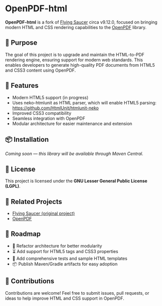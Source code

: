 # OpenPDF-html

**OpenPDF-html** is a fork of [Flying Saucer](https://github.com/flyingsaucerproject/flyingsaucer) circa v9.12.0, focused on bringing modern HTML and CSS rendering capabilities to the [OpenPDF](https://github.com/LibrePDF/OpenPDF) library.

## 🧭 Purpose

The goal of this project is to upgrade and maintain the HTML-to-PDF rendering engine, ensuring support for modern web standards. This enables developers to generate high-quality PDF documents from HTML5 and CSS3 content using OpenPDF.

## 🚀 Features

- Modern HTML5 support (in progress)
- Uses neko-htmlunit as HTML parser, which will enable HTML5 parsing: https://github.com/HtmlUnit/htmlunit-neko
- Improved CSS3 compatibility
- Seamless integration with OpenPDF
- Modular architecture for easier maintenance and extension

## 📦 Installation

_Coming soon — this library will be available through Maven Central._

## 📜 License

This project is licensed under the **GNU Lesser General Public License (LGPL)**.

## 🔗 Related Projects

- [Flying Saucer (original project)](https://github.com/flyingsaucerproject/flyingsaucer)
- [OpenPDF](https://github.com/LibrePDF/OpenPDF)

## 📅 Roadmap

- 🔄 Refactor architecture for better modularity
- ⏳ Add support for HTML5 tags and CSS3 properties
- 🧪 Add comprehensive tests and sample HTML templates
- 📦 Publish Maven/Gradle artifacts for easy adoption

## 💬 Contributions

Contributions are welcome! Feel free to submit issues, pull requests, or ideas to help improve HTML and CSS support in OpenPDF.

